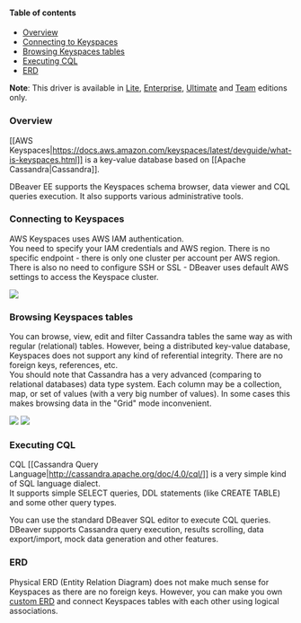 <!-- META products: [LE, EE, UE, TE] -->
<!-- START doctoc -->
#### Table of contents
- [Overview](#overview)
- [Connecting to Keyspaces](#connecting-to-keyspaces)
- [Browsing Keyspaces tables](#browsing-keyspaces-tables)
- [Executing CQL](#executing-cql)
- [ERD](#erd)
<!-- END doctoc -->

**Note**: This driver is available in [Lite](Lite-Edition), [Enterprise](Enterprise-Edition), [Ultimate](Ultimate-Edition) and <a href="https://dbeaver.com/dbeaver-team-edition">Team</a> editions only.
### Overview 

[[AWS Keyspaces|https://docs.aws.amazon.com/keyspaces/latest/devguide/what-is-keyspaces.html]] is a key-value database based on [[Apache Cassandra|Cassandra]].  

DBeaver EE supports the Keyspaces schema browser, data viewer and CQL queries execution.
It also supports various administrative tools.

### Connecting to Keyspaces

AWS Keyspaces uses AWS IAM authentication.  
You need to specify your IAM credentials and AWS region. There is no specific endpoint - there is only one cluster per account per AWS region.  
There is also no need to configure SSH or SSL - DBeaver uses default AWS settings to access the Keyspace cluster.  

![](images/database/keyspaces/keyspaces-connection-init.png)

### Browsing Keyspaces tables

You can browse, view, edit and filter Cassandra tables the same way as with regular (relational) tables.
However, being a distributed key-value database, Keyspaces does not support any kind of referential integrity. There are no foreign keys, references, etc.  
You should note that Cassandra has a very advanced (comparing to relational databases) data type system. Each column may be a collection, map, or set of values (with a very big number of values). In some cases this makes browsing data in the "Grid" mode inconvenient.

![](images/database/cassandra/cassandra-schema.png)
![](images/database/cassandra/cassandra-data-grid.png)

### Executing CQL

CQL [[Cassandra Query Language|http://cassandra.apache.org/doc/4.0/cql/]] is a very simple kind of SQL language dialect.  
It supports simple SELECT queries, DDL statements (like CREATE TABLE) and some other query types.

You can use the standard DBeaver SQL editor to execute CQL queries.
DBeaver supports Cassandra query execution, results scrolling, data export/import, mock data generation and other features.

### ERD

Physical ERD (Entity Relation Diagram) does not make much sense for Keyspaces as there are no foreign keys.
However, you can make you own [custom ERD](Custom-Diagrams) and connect Keyspaces tables with each other using logical associations.